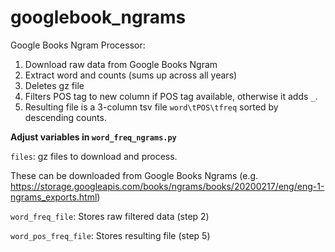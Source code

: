 # googlebook_ngrams
Google Books Ngram Processor:

1. Download raw data from Google Books Ngram
2. Extract word and counts (sums up across all years)
3. Deletes gz file
4. Filters POS tag to new column if POS tag available, otherwise it adds `_`.
5. Resulting file is a 3-column tsv file `word\tPOS\tfreq` sorted by descending counts.

**Adjust variables in `word_freq_ngrams.py`**

`files`: gz files to download and process.

These can be downloaded from Google Books Ngrams (e.g. https://storage.googleapis.com/books/ngrams/books/20200217/eng/eng-1-ngrams_exports.html)

`word_freq_file`:  Stores raw filtered data (step 2)

`word_pos_freq_file`: Stores resulting file (step 5)
